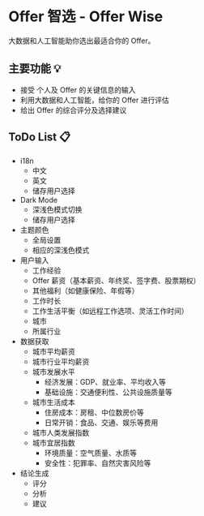 # Offer 智选 - Offer Wise

大数据和人工智能助你选出最适合你的 Offer。

## 主要功能 💡

- 接受 个人及 Offer 的关键信息的输入
- 利用大数据和人工智能，给你的 Offer 进行评估
- 给出 Offer 的综合评分及选择建议

## ToDo List 📋

- i18n
  - 中文
  - 英文
  - 储存用户选择
- Dark Mode
  - 深浅色模式切换
  - 储存用户选择
- 主题颜色
  - 全局设置
  - 相应的深浅色模式
- 用户输入
  - 工作经验
  - Offer 薪资（基本薪资、年终奖、签字费、股票期权）
  - 其他福利（如健康保险、年假等）
  - 工作时长
  - 工作生活平衡（如远程工作选项、灵活工作时间）
  - 城市
  - 所属行业
- 数据获取
  - 城市平均薪资
  - 城市行业平均薪资
  - 城市发展水平
    - 经济发展：GDP、就业率、平均收入等
    - 基础设施：交通便利性、公共设施质量等
  - 城市生活成本
    - 住房成本：房租、中位数房价等
    - 日常开销：食品、交通、娱乐等费用
  - 城市人类发展指数
  - 城市宜居指数
    - 环境质量：空气质量、水质等
    - 安全性：犯罪率、自然灾害风险等
- 结论生成
  - 评分
  - 分析
  - 建议
